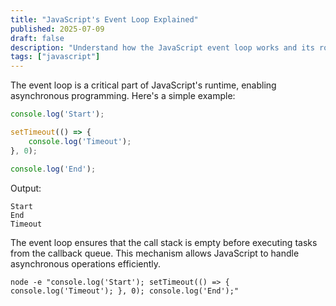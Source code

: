 ```yaml
---
title: "JavaScript's Event Loop Explained"
published: 2025-07-09
draft: false
description: "Understand how the JavaScript event loop works and its role in asynchronous programming."
tags: ["javascript"]
---
```


The event loop is a critical part of JavaScript's runtime, enabling asynchronous programming. Here's a simple example:

```javascript
console.log('Start');

setTimeout(() => {
    console.log('Timeout');
}, 0);

console.log('End');
```

Output:
```
Start
End
Timeout
```

The event loop ensures that the call stack is empty before executing tasks from the callback queue. This mechanism allows JavaScript to handle asynchronous operations efficiently.

```shell title="Understanding the Event Loop"
node -e "console.log('Start'); setTimeout(() => { console.log('Timeout'); }, 0); console.log('End');"
```